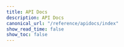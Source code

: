 ```yaml
---
title: API Docs
description: API Docs
canonical_url: "/reference/apidocs/index"
show_read_time: false
show_toc: false
---
```


<link rel="stylesheet" type="text/css" href="./reset.css">
<link rel="stylesheet" type="text/css" href="./swagger-ui.css">

<div id="swagger-ui"></div>

<script src="./swagger-ui-bundle.js" charset="UTF-8"></script>
<script src="./swagger-ui-standalone-preset.js" charset="UTF-8"></script>
<script>
    window.addEventListener('load', function() {
      const ui = SwaggerUIBundle({
        url: "./swagger.json",
        dom_id: '#swagger-ui',
        deepLinking: true,
        presets: [
          SwaggerUIBundle.presets.apis,
          SwaggerUIStandalonePreset
        ],
        plugins: [
          SwaggerUIBundle.plugins.DownloadUrl
        ],
        layout: "StandaloneLayout"
      });

      window.swaggerUI = ui;
    });
</script>
